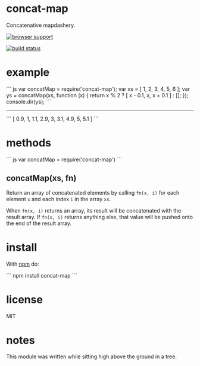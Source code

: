 concat-map
==========

Concatenative mapdashery.

[![browser support](http://ci.testling.com/substack/node-concat-map.png)](http://ci.testling.com/substack/node-concat-map)

[![build status](https://secure.travis-ci.org/substack/node-concat-map.png)](http://travis-ci.org/substack/node-concat-map)

example
=======

\`\`\` js
var concatMap = require('concat-map');
var xs = [ 1, 2, 3, 4, 5, 6 ];
var ys = concatMap(xs, function (x) {
    return x % 2 ? [ x - 0.1, x, x + 0.1 ] : [];
});
console.dir(ys);
\`\`\`

***

\`\`\`
[ 0.9, 1, 1.1, 2.9, 3, 3.1, 4.9, 5, 5.1 ]
\`\`\`

methods
=======

\`\`\` js
var concatMap = require('concat-map')
\`\`\`

concatMap(xs, fn)
-----------------

Return an array of concatenated elements by calling `fn(x, i)` for each element
`x` and each index `i` in the array `xs`.

When `fn(x, i)` returns an array, its result will be concatenated with the
result array. If `fn(x, i)` returns anything else, that value will be pushed
onto the end of the result array.

install
=======

With [npm](http://npmjs.org) do:

\`\`\`
npm install concat-map
\`\`\`

license
=======

MIT

notes
=====

This module was written while sitting high above the ground in a tree.
